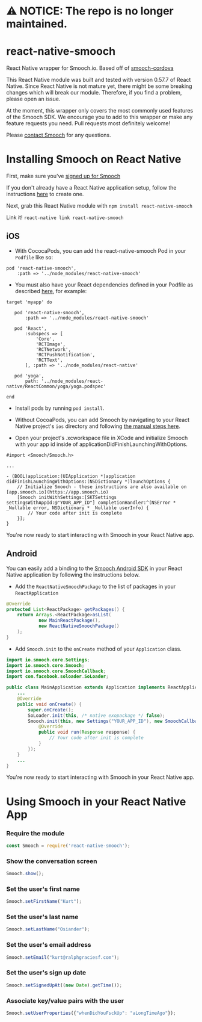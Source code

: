 # ⚠️ NOTICE: The repo is no longer maintained. 

# react-native-smooch
React Native wrapper for Smooch.io. Based off of [smooch-cordova](https://github.com/smooch/smooch-cordova)

This React Native module was built and tested with version 0.57.7 of React Native. Since React Native is not mature yet, there might be some breaking changes which will break our module. Therefore, if you find a problem, please open an issue.

At the moment, this wrapper only covers the most commonly used features of the Smooch SDK. We encourage you to add to this wrapper or make any feature requests you need. Pull requests most definitely welcome!

Please [contact Smooch](mailto:help@smooch.io) for any questions.

Installing Smooch on React Native
=================================

First, make sure you've [signed up for Smooch](https://app.smooch.io/signup)

If you don't already have a React Native application setup, follow the instructions [here](https://facebook.github.io/react-native/docs/getting-started.html) to create one.

Next, grab this React Native module with `npm install react-native-smooch`

Link it! `react-native link react-native-smooch`

## iOS
 * With CococaPods, you can add the react-native-smooch Pod in your `Podfile` like so:

 ```
 pod 'react-native-smooch',
     :path => '../node_modules/react-native-smooch'
 ```

 * You must also have your React dependencies defined in your Podfile as described [here](http://facebook.github.io/react-native/releases/0.31/docs/troubleshooting.html#missing-libraries-for-react), for example:

 ```
target 'myapp' do

    pod 'react-native-smooch',
        :path => '../node_modules/react-native-smooch'

	pod 'React',
        :subspecs => [
            'Core',
            'RCTImage',
            'RCTNetwork',
            'RCTPushNotification',
            'RCTText',
        ], :path => '../node_modules/react-native'

    pod 'yoga',
        path: '../node_modules/react-native/ReactCommon/yoga/yoga.podspec'

end
 ```

 * Install pods by running `pod install`.

 * Without CocoaPods, you can add Smooch by navigating to your React Native project's `ios` directory and following [the manual steps here](http://docs.smooch.io/ios/#adding-smooch-to-your-app).

 * Open your project's .xcworkspace file in XCode and initialize Smooch with your app id inside of applicationDidFinishLaunchingWithOptions.

```
#import <Smooch/Smooch.h>

...

- (BOOL)application:(UIApplication *)application didFinishLaunchingWithOptions:(NSDictionary *)launchOptions {
    // Initialize Smooch - these instructions are also available on [app.smooch.io](https://app.smooch.io)
    [Smooch initWithSettings:[SKTSettings settingsWithAppId:@"YOUR_APP_ID"] completionHandler:^(NSError * _Nullable error, NSDictionary * _Nullable userInfo) {
        // Your code after init is complete
    }];
}
```

You're now ready to start interacting with Smooch in your React Native app.

## Android

You can easily add a binding to the [Smooch Android SDK](https://github.com/smooch/smooch-android) in your React Native application by following the instructions below.

* Add the `ReactNativeSmoochPackage` to the list of packages in your `ReactApplication`
```java
@Override
protected List<ReactPackage> getPackages() {
    return Arrays.<ReactPackage>asList(
            new MainReactPackage(),
            new ReactNativeSmoochPackage()
    );
}
```

* Add `Smooch.init` to the `onCreate` method of your `Application` class.

```java
import io.smooch.core.Settings;
import io.smooch.core.Smooch;
import io.smooch.core.SmoochCallback;
import com.facebook.soloader.SoLoader;

public class MainApplication extends Application implements ReactApplication {
    ...
    @Override
    public void onCreate() {
        super.onCreate();
        SoLoader.init(this, /* native exopackage */ false);
        Smooch.init(this, new Settings("YOUR_APP_ID"), new SmoochCallback() {
            @Override
            public void run(Response response) {
                // Your code after init is complete
            }
        });
    }
    ...
}
```

You're now ready to start interacting with Smooch in your React Native app.

Using Smooch in your React Native App
=====================================

### Require the module
```javascript
const Smooch = require('react-native-smooch');
```

### Show the conversation screen
```javascript
Smooch.show();
```

### Set the user's first name
```javascript
Smooch.setFirstName("Kurt");
```

### Set the user's last name
```javascript
Smooch.setLastName("Osiander");
```

### Set the user's email address
```javascript
Smooch.setEmail("kurt@ralphgraciesf.com");
```

### Set the user's sign up date
```javascript
Smooch.setSignedUpAt((new Date).getTime());
```

### Associate key/value pairs with the user
```javascript
Smooch.setUserProperties({"whenDidYouFsckUp": "aLongTimeAgo"});
```
